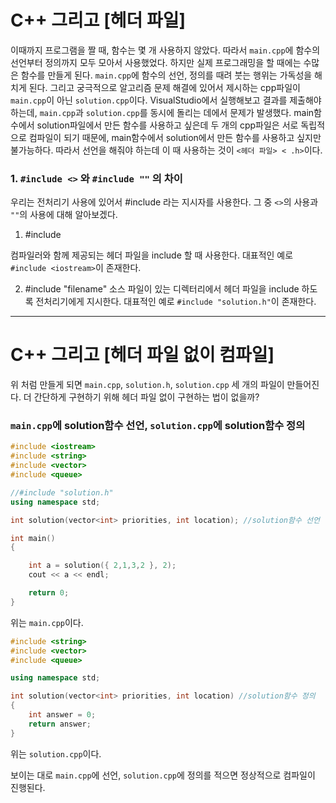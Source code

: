 # C++ 그리고 [헤더 파일]

이때까지 프로그램을 짤 때, 함수는 몇 개 사용하지 않았다. 따라서 `main.cpp`에 함수의 선언부터 정의까지 모두 모아서 사용했었다. 하지만 실제 프로그래밍을 할 때에는 수많은 함수를 만들게 된다. `main.cpp`에 함수의 선언, 정의를 때려 붓는 행위는 가독성을 해치게 된다. 그리고 궁극적으로 알고리즘 문제 해결에 있어서 제시하는 cpp파일이 `main.cpp`이 아닌 `solution.cpp`이다. VisualStudio에서 실행해보고 결과를 제출해야 하는데, `main.cpp`과 `solution.cpp`를 동시에 돌리는 데에서 문제가 발생했다. main함수에서 solution파일에서 만든 함수를 사용하고 싶은데 두 개의 cpp파일은 서로 독립적으로 컴파일이 되기 때문에, main함수에서 solution에서 만든 함수를 사용하고 싶지만 불가능하다. 따라서 선언을 해줘야 하는데 이 때 사용하는 것이 `<헤더 파일> < .h>`이다.

### 1. `#include <>` 와 `#include ""` 의 차이

우리는 전처리기 사용에 있어서 #include 라는 지시자를 사용한다. 그 중 `<>`의 사용과 `""`의 사용에 대해 알아보겠다.

1. #include <filename>

컴파일러와 함께 제공되는 헤더 파일을 include 할 때 사용한다. 대표적인 예로 `#include <iostream>`이 존재한다.

2. #include "filename"
소스 파일이 있는 디렉터리에서 헤더 파일을 include 하도록 전처리기에게 지시한다. 대표적인 예로 `#include "solution.h"`이 존재한다.

- - -

# C++ 그리고 [헤더 파일 없이 컴파일]

위 처럼 만들게 되면 `main.cpp`, `solution.h`, `solution.cpp` 세 개의 파일이 만들어진다. 더 간단하게 구현하기 위해 헤더 파일 없이 구현하는 법이 없을까?

### `main.cpp`에 solution함수 선언, `solution.cpp`에 solution함수 정의

```c++
#include <iostream>
#include <string>
#include <vector>
#include <queue>

//#include "solution.h"
using namespace std;

int solution(vector<int> priorities, int location); //solution함수 선언

int main()
{

	int a = solution({ 2,1,3,2 }, 2);
	cout << a << endl;

    return 0;
}
```
위는 `main.cpp`이다.

```c++
#include <string>
#include <vector>
#include <queue>

using namespace std;

int solution(vector<int> priorities, int location) //solution함수 정의
{
	int answer = 0;
	return answer;
}
```
위는 `solution.cpp`이다.

보이는 대로 `main.cpp`에 선언, `solution.cpp`에 정의를 적으면 정상적으로 컴파일이 진행된다.
